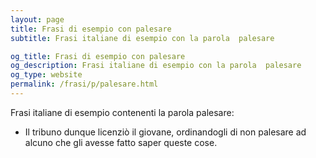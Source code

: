 ```yaml
---
layout: page
title: Frasi di esempio con palesare 
subtitle: Frasi italiane di esempio con la parola  palesare

og_title: Frasi di esempio con palesare 
og_description: Frasi italiane di esempio con la parola  palesare
og_type: website
permalink: /frasi/p/palesare.html
---
```


Frasi italiane di esempio contenenti la parola palesare:


- Il tribuno dunque licenziò il giovane, ordinandogli di non palesare ad alcuno che gli avesse fatto saper queste cose.
